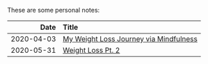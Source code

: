 These are some personal notes:

| Date       | Title                                                         |
|-----------:|:--------------------------------------------------------------|
| 2020-04-03 | [My Weight Loss Journey via Mindfulness](posts/2020-04-03.md) |
| 2020-05-31 | [Weight Loss Pt. 2](posts/2020-05-31.md) |
